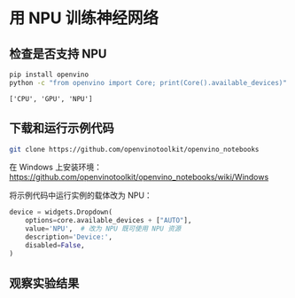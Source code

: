 # 用 NPU 训练神经网络

## 检查是否支持 NPU

```bash
pip install openvino
python -c "from openvino import Core; print(Core().available_devices)"
```

```{dropdown}
['CPU', 'GPU', 'NPU']
```

## 下载和运行示例代码

```bash
git clone https://github.com/openvinotoolkit/openvino_notebooks
```

在 Windows 上安装环境：<https://github.com/openvinotoolkit/openvino_notebooks/wiki/Windows>

将示例代码中运行实例的载体改为 NPU：

```python
device = widgets.Dropdown(
    options=core.available_devices + ["AUTO"],
    value='NPU',  # 改为 NPU 既可使用 NPU 资源
    description='Device:',
    disabled=False,
)
```

## 观察实验结果

```{figure} ../_static/images/intel-ai-boost.png

```
